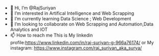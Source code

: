 - 👋 Hi, I’m @RajSuriyan
- 👀 I’m interested in Artifical Intelligence and Web Scrapping
- 🌱 I’m currently learning Data Science ; Web Development
- 💞️ I’m looking to collaborate on Web Scrapping and Automation,Data Analytics and IOT
- 📫 How to reach me This is My linkedin profile:https://www.linkedin.com/in/raj-suriyan-g-966a76174/ or My instagram: https://www.instagram.com/raj_suriyan_aka_surya/


<!---
RajSuriyan/RajSuriyan is a ✨ special ✨ repository because its `README.md` (this file) appears on your GitHub profile.
You can click the Preview link to take a look at your changes.
--->
